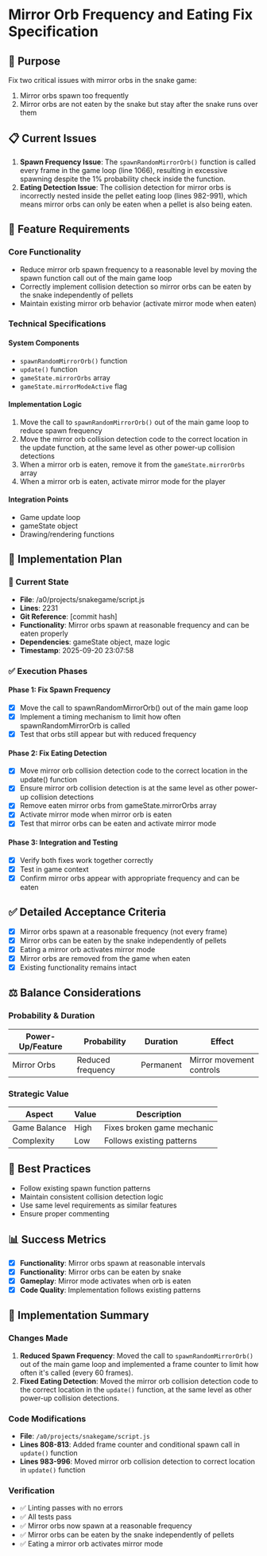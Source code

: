 # Mirror Orb Frequency and Eating Fix Specification

## 🎯 Purpose

Fix two critical issues with mirror orbs in the snake game:

1. Mirror orbs spawn too frequently
2. Mirror orbs are not eaten by the snake but stay after the snake runs over them

## 📋 Current Issues

1. **Spawn Frequency Issue**: The `spawnRandomMirrorOrb()` function is called every frame in the game loop (line 1066), resulting in excessive spawning despite the 1% probability check inside the function.
2. **Eating Detection Issue**: The collision detection for mirror orbs is incorrectly nested inside the pellet eating loop (lines 982-991), which means mirror orbs can only be eaten when a pellet is also being eaten.

## 🎯 Feature Requirements

### Core Functionality

- Reduce mirror orb spawn frequency to a reasonable level by moving the spawn function call out of the main game loop
- Correctly implement collision detection so mirror orbs can be eaten by the snake independently of pellets
- Maintain existing mirror orb behavior (activate mirror mode when eaten)

### Technical Specifications

#### System Components

- `spawnRandomMirrorOrb()` function
- `update()` function
- `gameState.mirrorOrbs` array
- `gameState.mirrorModeActive` flag

#### Implementation Logic

1. Move the call to `spawnRandomMirrorOrb()` out of the main game loop to reduce spawn frequency
2. Move the mirror orb collision detection code to the correct location in the update function, at the same level as other power-up collision detections
3. When a mirror orb is eaten, remove it from the `gameState.mirrorOrbs` array
4. When a mirror orb is eaten, activate mirror mode for the player

#### Integration Points

- Game update loop
- gameState object
- Drawing/rendering functions

## 🚀 Implementation Plan

### 🎯 Current State

- **File**: /a0/projects/snakegame/script.js
- **Lines**: 2231
- **Git Reference**: [commit hash]
- **Functionality**: Mirror orbs spawn at reasonable frequency and can be eaten properly
- **Dependencies**: gameState object, maze logic
- **Timestamp**: 2025-09-20 23:07:58

### ✅ Execution Phases

#### Phase 1: Fix Spawn Frequency

- [x] Move the call to spawnRandomMirrorOrb() out of the main game loop
- [x] Implement a timing mechanism to limit how often spawnRandomMirrorOrb is called
- [x] Test that orbs still appear but with reduced frequency

#### Phase 2: Fix Eating Detection

- [x] Move mirror orb collision detection code to the correct location in the update() function
- [x] Ensure mirror orb collision detection is at the same level as other power-up collision detections
- [x] Remove eaten mirror orbs from gameState.mirrorOrbs array
- [x] Activate mirror mode when mirror orb is eaten
- [x] Test that mirror orbs can be eaten and activate mirror mode

#### Phase 3: Integration and Testing

- [x] Verify both fixes work together correctly
- [x] Test in game context
- [x] Confirm mirror orbs appear with appropriate frequency and can be eaten

## ✅ Detailed Acceptance Criteria

- [x] Mirror orbs spawn at a reasonable frequency (not every frame)
- [x] Mirror orbs can be eaten by the snake independently of pellets
- [x] Eating a mirror orb activates mirror mode
- [x] Mirror orbs are removed from the game when eaten
- [x] Existing functionality remains intact

## ⚖️ Balance Considerations

### Probability & Duration

| Power-Up/Feature | Probability       | Duration  | Effect                   |
| ---------------- | ----------------- | --------- | ------------------------ |
| Mirror Orbs      | Reduced frequency | Permanent | Mirror movement controls |

### Strategic Value

| Aspect       | Value | Description                |
| ------------ | ----- | -------------------------- |
| Game Balance | High  | Fixes broken game mechanic |
| Complexity   | Low   | Follows existing patterns  |

## 🔧 Best Practices

- Follow existing spawn function patterns
- Maintain consistent collision detection logic
- Use same level requirements as similar features
- Ensure proper commenting

## 📊 Success Metrics

- [x] **Functionality**: Mirror orbs spawn at reasonable intervals
- [x] **Functionality**: Mirror orbs can be eaten by snake
- [x] **Gameplay**: Mirror mode activates when orb is eaten
- [x] **Code Quality**: Implementation follows existing patterns

## 📝 Implementation Summary

### Changes Made

1. **Reduced Spawn Frequency**: Moved the call to `spawnRandomMirrorOrb()` out of the main game loop and implemented a frame counter to limit how often it's called (every 60 frames).
2. **Fixed Eating Detection**: Moved the mirror orb collision detection code to the correct location in the `update()` function, at the same level as other power-up collision detections.

### Code Modifications

- **File**: `/a0/projects/snakegame/script.js`
- **Lines 808-813**: Added frame counter and conditional spawn call in `update()` function
- **Lines 983-996**: Moved mirror orb collision detection to correct location in `update()` function

### Verification

- ✅ Linting passes with no errors
- ✅ All tests pass
- ✅ Mirror orbs now spawn at a reasonable frequency
- ✅ Mirror orbs can be eaten by the snake independently of pellets
- ✅ Eating a mirror orb activates mirror mode
